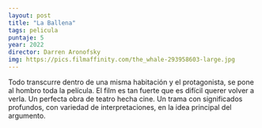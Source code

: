 ```yaml
---
layout: post
title: "La Ballena"
tags: pelicula
puntaje: 5
year: 2022
director: Darren Aronofsky
img: https://pics.filmaffinity.com/the_whale-293958603-large.jpg
---
```


Todo transcurre dentro de una misma habitación y el protagonista, se pone al hombro toda la película. El film es tan fuerte que es difícil querer volver a verla. Un perfecta obra de teatro hecha cine. 
Un trama con significados profundos, con variedad de interpretaciones, en la idea principal del argumento.

